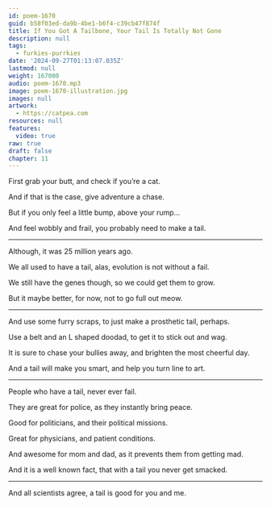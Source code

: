 ```yaml
---
id: poem-1670
guid: b58f03ed-da9b-4be1-b6f4-c39cb47f874f
title: If You Got A Tailbone, Your Tail Is Totally Not Gone
description: null
tags:
  - furkies-purrkies
date: '2024-09-27T01:13:07.035Z'
lastmod: null
weight: 167000
audio: poem-1670.mp3
image: poem-1670-illustration.jpg
images: null
artwork:
  - https://catpea.com
resources: null
features:
  video: true
raw: true
draft: false
chapter: 11
---
```


First grab your butt,
and check if you’re a cat.

And if that is the case,
give adventure a chase.

But if you only feel a little bump,
above your rump…

And feel wobbly and frail,
you probably need to make a tail.

---

Although,
it was 25 million years ago.

We all used to have a tail,
alas, evolution is not without a fail.

We still have the genes though,
so we could get them to grow.

But it maybe better, for now,
not to go full out meow.

---

And use some furry scraps,
to just make a prosthetic tail, perhaps.

Use a belt and an L shaped doodad,
to get it to stick out and wag.

It is sure to chase your bullies away,
and brighten the most cheerful day.

And a tail will make you smart,
and help you turn line to art.


---

People who have a tail,
never ever fail.

They are great for police,
as they instantly bring peace.

Good for politicians,
and their political missions.

Great for physicians,
and patient conditions.

And awesome for mom and dad,
as it prevents them from getting mad.

And it is a well known fact,
that with a tail you never get smacked.

---

And all scientists agree,
a tail is good for you and me.
